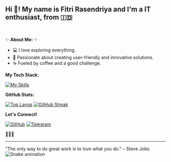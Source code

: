 <h2 align="left">Hi 👋! My name is Fitri Rasendriya and I'm a IT enthusiast, from 🇮🇩</h2>
<br clear="both">

✨ **About Me:** ✨

* 💻 I love exploring everything.
* 💖 Passionate about creating user-friendly and innovative solutions.
* ☕ Fueled by coffee and a good challenge.

**My Tech Stack:**

[![My Skills](https://skillicons.dev/icons?i=js,html,css,py,java,react,nodejs)](https://skillicons.dev)

**GitHub Stats:**

[![Top Langs](https://github-readme-stats.vercel.app/api/top-langs/?username=ftrsndrya&layout=compact)](https://github.com/anuraghazra/github-readme-stats)
[![GitHub Streak](https://github-readme-streak-stats.herokuapp.com/?user=ftrsndrya)](https://git.io/streak-stats)

**Let's Connect!**

[![GitHub](https://img.shields.io/badge/GitHub-100000?style=for-the-badge&logo=github&logoColor=white)](https://github.com/ftrsndrya) 
[![Telegram](https://img.shields.io/badge/Telegram-2CA5E0?style=for-the-badge&logo=telegram)](https://t.me/ftrsnx)

💖💖💖

---
"The only way to do great work is to love what you do." – Steve Jobs
<img src="https://raw.githubusercontent.com/ftrsndrya/ftrsndrya/output/snake.svg" alt="Snake animation" />
